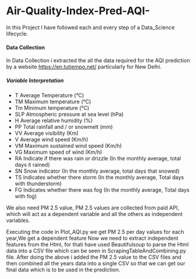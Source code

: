# Air-Quality-Index-Pred-AQI-
In this Project I have followed each and every step of a Data_Science lifecycle.

#### Data Collection
In Data Collection i extracted the all the data required for the AQI prediction by a website https://en.tutiempo.net/
particularly for New Delhi.

##### Variable Interpretation

* T	Average Temperature (°C)
* TM	Maximum temperature (°C)
* Tm	Minimum temperature (°C)
* SLP	Atmospheric pressure at sea level (hPa)
* H	Average relative humidity (%)
* PP	Total rainfall and / or snowmelt (mm)
* VV	Average visibility (Km)
* V	Average wind speed (Km/h)
* VM	Maximum sustained wind speed (Km/h)
* VG	Maximum speed of wind (Km/h)
* RA	Indicate if there was rain or drizzle (In the monthly average, total days it rained)
* SN	Snow indicator (In the monthly average, total days that snowed)
* TS	Indicates whether there storm (In the monthly average, Total days with thunderstorm)
* FG	Indicates whether there was fog (In the monthly average, Total days with fog)

We also need PM 2.5 value, PM 2.5 values are collected from paid API, which will act as a dependent variable and all the others as independent variables.

Executing the code in Plot_AQI.py we get PM 2.5 per day values for each year,We get a dependent feature
Now we need to extract independent features from the Html, for thati have used Beautifulsoup to parse the Html data into a CSV file  which can be seen in ScrapingTableAndCombining.py file.
After doing the above i added the PM 2.5 value to the CSV files and then combined all the years data into a single CSV so that we can get our final data which is to be used in the prediction.



